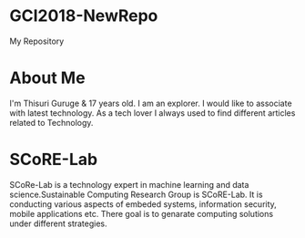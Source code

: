 # GCI2018-NewRepo
My Repository 

#  About Me
I'm Thisuri Guruge & 17 years old. I am an explorer. I would like to associate with latest technology. As a tech lover I always used to find different articles related to Technology.

# SCoRE-Lab
SCoRe-Lab is a technology expert in machine learning and data science.Sustainable Computing Research Group is SCoRE-Lab. It is conducting various aspects of embeded systems, information security, mobile applications etc. There goal is to genarate computing solutions under different strategies.
